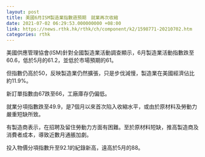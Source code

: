 ```yaml
---
layout: post
title: 美國6月ISM製造業指數遜預期　就業再次收縮
date: 2021-07-02 06:29:53.000000000 +08:00
link: https://news.rthk.hk/rthk/ch/component/k2/1598771-20210702.htm
categories: rthk
---
```


美國供應管理協會(ISM)針對全國製造業活動調查顯示，6月製造業活動指數跌至60.6，低於5月的61.2，並低於市場預期的61。

但指數仍高於50，反映製造業仍然擴張，只是步伐減慢，製造業在美國經濟佔比約11.9%。

新訂單指數由67跌至66，工廠庫存仍偏低。

就業分項指數跌至49.9，是7個月以來首次陷入收縮水平，或由於原材料及勞動力嚴重短缺所致。

有製造商表示，在招聘及留住勞動力方面有困難。至於原材料短缺，推高製造商及消費者成本，導致近數月通脹加劇。

投入物價分項指數升至92.1的紀錄新高，遠高於5月的88。
